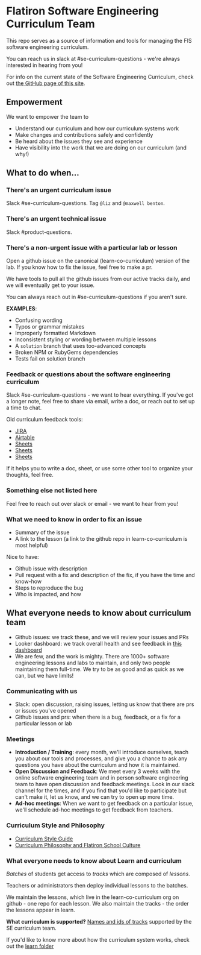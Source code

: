 # Flatiron Software Engineering Curriculum Team

This repo serves as a source of information and tools for managing the FIS
software engineering curriculum.

You can reach us in slack at #se-curriculum-questions - we're always interested in hearing from you!

For info on the current state of the Software Engineering Curriculum, check
out [the GitHub page of this site](https://learn-co-curriculum.github.io/curriculum-team/).

## Empowerment

We want to empower the team to

* Understand our curriculum and how our curriculum systems work
* Make changes and contributions safely and confidently
* Be heard about the issues they see and experience
* Have visibility into the work that we are doing on our curriculum (and why!)

## What to do when...

### There's an urgent curriculum issue

Slack #se-curriculum-questions. Tag `@liz` and `@maxwell benton`.

### There's an urgent technical issue

Slack #product-questions.

### There's a non-urgent issue with a particular lab or lesson

Open a github issue on the canonical (learn-co-curriculum) version of the lab. If
you know how to fix the issue, feel free to make a pr.

We have tools to pull all the github issues from our active tracks daily, and we
will eventually get to your issue.

You can always reach out in #se-curriculum-questions if you aren't sure.

**EXAMPLES**:

* Confusing wording
* Typos or grammar mistakes
* Improperly formatted Markdown
* Inconsistent styling or wording between multiple lessons
* A `solution` branch that uses too-advanced concepts
* Broken NPM or RubyGems dependencies
* Tests fail on solution branch

### Feedback or questions about the software engineering curriculum

Slack #se-curriculum-questions - we want to hear everything. If you've got a longer note, feel free to share via email, write a doc, or reach out to set up a time to chat.

Old curriculum feedback tools:

* [JIRA](https://flatiron.atlassian.net/projects/CO/board)
* [Airtable](https://airtable.com/tblQBfFlNucWjWkOC/viwSC5JhL7OJRbSUD?blocks=hide)
* [Sheets](https://docs.google.com/spreadsheets/d/1sJJex1FsnRUoCmYDpT1HxXPjDD5skQZATHN6jPCw4Tk/edit#gid=685356823)
* [Sheets](https://docs.google.com/spreadsheets/d/1Kfmmi4rOLu7n159tSPzLftjQ8JDvuSJJXSUHIasFbv0/edit#gid=0)
* [Sheets](https://docs.google.com/spreadsheets/d/167mln1rx3AQxLzegsposGaBuTAq0dNYN7QS653NXSE4/edit#gid=1916189230)

If it helps you to write a doc, sheet, or use some other tool to organize your thoughts, feel free.

### Something else not listed here

Feel free to reach out over slack or email - we want to hear from you!

### What we need to know in order to fix an issue

* Summary of the issue
* A link to the lesson (a link to the github repo in learn-co-curriculum is most helpful)

Nice to have:

* Github issue with description
* Pull request with a fix and description of the fix, if you have the time and know-how
* Steps to reproduce the bug
* Who is impacted, and how

## What everyone needs to know about curriculum team

* Github issues: we track these, and we will review your issues and PRs
* Looker dashboard: we track overall health and see feedback in [this dashboard](https://flatiron.looker.com/dashboards/150)
* We are few, and the work is mighty. There are 1000+ software engineering lessons and labs to maintain, and only two people maintaining them full-time. We try to be as good and as quick as we can, but we have limits!

### Communicating with us

* Slack: open discussion, raising issues, letting us know that there are prs or issues you've opened
* Github issues and prs: when there is a bug, feedback, or a fix for a particular lesson or lab

### Meetings

* **Introduction / Training**: every month, we'll introduce ourselves, teach you about our tools and processes, and give you a chance to ask any questions you have about the curriculum and how it is maintained.
* **Open Discussion and Feedback**: We meet every 3 weeks with the online software engineering team and in person software engineering team to have open discussion and feedback meetings. Look in our slack channel for the times, and if you find that you'd like to participate but can't make it, let us know, and we can try to open up more time.
* **Ad-hoc meetings**: When we want to get feedback on a particular issue, we'll schedule ad-hoc meetings to get feedback from teachers.

### Curriculum Style and Philosophy

* [Curriculum Style Guide](./writing/style_guide.md)
* [Curriculum Philosophy and Flatiron School Culture](./team/philosophy.md)

### What everyone needs to know about Learn and curriculum

_Batches_ of students get access to _tracks_ which are composed of _lessons_.

Teachers or administrators then deploy individual lessons to the batches.

We maintain the lessons, which live in the learn-co-curriculum org on github - one repo for each lesson. We also maintain the tracks - the order the lessons appear in learn.

**What curriculum is supported?** [Names and ids of tracks](./tools/names-and-ids.txt) supported by the SE curriculum team.

If you'd like to know more about how the curriculum system works, check out the [learn folder](./learn/)
